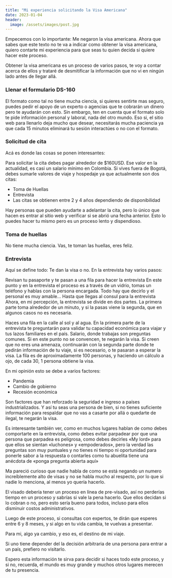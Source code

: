 ```yaml
---
title: "Mi experiencia solicitando la Visa Americana"
date: 2023-01-04
header:
  image: /assets/images/post.jpg
---
```


Empecemos con lo importante: Me negaron la visa americana. Ahora que sabes que este texto no te va a indicar como obtener la visa americana, quiero contarte mi experiencia para que seas tu quien decida si quiere hacer este proceso.

Obtener la visa americana es un proceso de varios pasos, te voy a contar acerca de ellos y trataré de desmitificar la información que no vi en ningún lado antes de llegar allá.

### Llenar el formulario DS-160
El formato como tal no tiene mucha ciencia, si quieres sentirte mas seguro, puedes pedir el apoyo de un experto o agencias que te cobrarán un dinero pero te ayudarán con esto. Sin embargo, ten en cuenta que el formato solo te pide información personal y laboral, nada del otro mundo. Eso si, el sitio web para llenarlo deja mucho que desear, necesitarás mucha paciencia ya que cada 15 minutos eliminará tu sesión interactúes o no con el formato.


### Solicitud de cita

Acá es donde las cosas se ponen interesantes:

Para solicitar la cita debes pagar alrededor de $160USD. Ese valor en la actualidad, es casi un salario mínimo en Colombia.
Si vives fuera de Bogotá, debes sumarle valores de viaje y hospedaje ya que actualmente son dos citas:

- Toma de Huellas
- Entrevista
- Las citas se obtienen entre 2 y 4 años dependiendo de disponibilidad

Hay personas que pueden ayudarte a adelantar la cita, pero lo único que hacen es entrar al sitio web y verificar si se abrió una fecha anterior. Esto lo puedes hacer tu mismo pero es un proceso lento y dispendioso.

### Toma de huellas

No tiene mucha ciencia. Vas, te toman las huellas, eres feliz.

### Entrevista

Aquí se define todo: Te dan la visa o no. En la entrevista hay varios pasos:

Revisan tu pasaporte y te pasan a una fila para hacer la entrevista
En este punto y en la entrevista el proceso es a través de un vidrio, tomas un teléfono y hablas con la persona encargada.
Todo hay que decirlo y el personal es muy amable…
Hasta que llegas al consul para la entrevista
Ahora, en mi percepción, la entrevista se divide en dos partes. La primera parte toma alrededor de un minuto, y si la pasas viene la segunda, que en algunos casos no es necesaria.

Haces una fila en la calle al sol y al agua.
En la primera parte de la entrevista te preguntarán para validar tu capacidad económica para viajar y tus lazos familiares en el país. Salario, donde trabajas son preguntas comunes.
Si en este punto no se convencen, te negarán la visa.
Si creen que no eres una amenaza, continuarán con la segunda parte donde te pedirán información de tu viaje, si es necesario, o te pasaran a esperar la visa.
La fila es de aproximadamente 100 personas, y haciendo un cálculo a ojo, de cada 30, 1 persona obtiene la visa.

En mi opinión esto se debe a varios factores:

- Pandemia
- Cambio de gobierno
- Recesión económica

Son factores que han reforzado la seguridad e ingreso a países industrializados. Y así tu seas una persona de bien, si no tienes suficiente información para respaldar que no vas a casarte por allá o quedarte de ilegal, te negarán la visa.

Es interesante también ver, como en muchos lugares hablan de como debes comportarte en la entrevista, como debes evitar parpadear por que una persona que parpadea es peligrosa, como debes decirles «My lord» para que ellos se sientan «luchones» y «empoderados», pero la verdad las preguntas son muy puntuales y no tienes ni tiempo ni oportunidad para ponerle sabor a la respuesta o contarles como tu abuelita tiene una anécdota de «ponga pregunta abierta aquí»

Ma pareció curioso que nadie habla de como se está negando un numero increíblemente alto de visas y no se habla mucho al respecto, por lo que si nadie lo menciona, al menos yo quería hacerlo.

El visado debería tener un proceso en línea de pre-visado, así no perderías tiempo en un proceso y sabrías si vale la pena hacerlo. Que ellos decidan si lo cobran o no, pero esto sería bueno para todos, incluso para ellos disminuir costos administrativos.

Luego de este proceso, si consultas con expertos, te dirán que esperes entre 6 y 8 meses, y si algo en tu vida cambia, te vuelvas a presentar.

Para mi, algo ya cambio, y eso es, el destino de mi viaje.

Si uno tiene depender del la decisión arbitraria de una persona para entrar a un país, prefiero no visitarlo.

Espero esta información te sirva para decidir si haces todo este proceso, y si no, recuerda, el mundo es muy grande y muchos otros lugares merecen de tu presencia.

